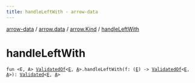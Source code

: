 ```yaml
---
title: handleLeftWith - arrow-data
---
```


[arrow-data](../../index.html) / [arrow.data](../index.html) / [arrow.Kind](index.html) / [handleLeftWith](./handle-left-with.html)

# handleLeftWith

`fun <E, A> `[`ValidatedOf`](../-validated-of.html)`<`[`E`](handle-left-with.html#E)`, `[`A`](handle-left-with.html#A)`>.handleLeftWith(f: (`[`E`](handle-left-with.html#E)`) -> `[`ValidatedOf`](../-validated-of.html)`<`[`E`](handle-left-with.html#E)`, `[`A`](handle-left-with.html#A)`>): `[`Validated`](../-validated/index.html)`<`[`E`](handle-left-with.html#E)`, `[`A`](handle-left-with.html#A)`>`